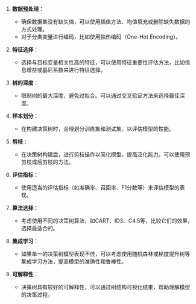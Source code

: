 1. **数据预处理**：
   - 确保数据集没有缺失值，可以使用插值方法、均值填充或删除缺失数据的方式处理。
   - 对于分类变量进行编码，比如使用独热编码（One-Hot Encoding）。

2. **特征选择**：
   - 选择与目标变量相关性高的特征，可以使用特征重要性评估方法，比如信息增益或基尼系数来进行特征选择。

3. **树的深度**：
   - 限制树的最大深度，避免过拟合。可以通过交叉验证方法来选择最佳深度。

4. **样本划分**：
   - 在构建决策树时，合理划分训练集和测试集，以评估模型的性能。

5. **剪枝**：
   - 在决策树构建后，进行剪枝操作以简化模型，提高泛化能力。可以使用预剪枝或后剪枝的方法。

6. **评估指标**：
   - 使用适当的评估指标（如准确率、召回率、F1分数等）来评估模型的表现。

7. **算法选择**：
   - 考虑使用不同的决策树算法，如CART、ID3、C4.5等，比较它们的效果，选择最适合的。

8. **集成学习**：
   - 如果单一的决策树模型表现不佳，可以考虑使用随机森林或梯度提升树等集成学习方法，提高模型的准确性和鲁棒性。

9. **可解释性**：
   - 决策树具有较好的可解释性，可以通过树结构可视化结果，帮助理解模型的决策过程。